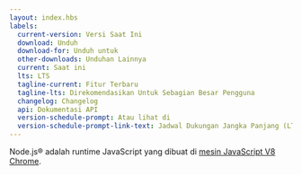 ```yaml
---
layout: index.hbs
labels:
  current-version: Versi Saat Ini
  download: Unduh
  download-for: Unduh untuk
  other-downloads: Unduhan Lainnya
  current: Saat ini
  lts: LTS
  tagline-current: Fitur Terbaru
  tagline-lts: Direkomendasikan Untuk Sebagian Besar Pengguna
  changelog: Changelog
  api: Dokumentasi API
  version-schedule-prompt: Atau lihat di
  version-schedule-prompt-link-text: Jadwal Dukungan Jangka Panjang (LTS)
---
```


Node.js® adalah runtime JavaScript yang dibuat di [mesin JavaScript V8 Chrome](https://v8.dev/).
